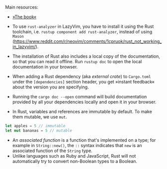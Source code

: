 Main resources:

- [»The book«](https://doc.rust-lang.org/stable/book/)

- To use `rust-analyzer` in LazyVim, you have to install it using the Rust toolchain, i.e. `rustup component add rust-analyzer`, instead of using `Mason` (<https://www.reddit.com/r/neovim/comments/1cpruok/rust_not_working_in_lazyvim/>).
- The installation of Rust also includes a local copy of the documentation, so that you can read it offline. Run `rustup doc` to open the local documentation in your browser.
- When adding a Rust dependency (aka _external crate_) to `Cargo.toml` under the `[dependencies]` section header, you get »instant feedback« about the version you are specifying.
- Running the `cargo doc --open` command will build documentation provided by all your dependencies locally and open it in your browser.
- In Rust, variables and references are immutable by default. To make them mutable, we use `mut`.

```rust
let apples = 5 // immutable
let mut bananas = 5 // mutable
```

- An _associated function_ is a function that's implemented on a type; for example in `String::new()`, the `::` syntax indicates that `new` is an associated function of the `String` type.
- Unlike languages such as Ruby and JavaScript, Rust will not automatically try to convert non-Boolean types to a Boolean.
